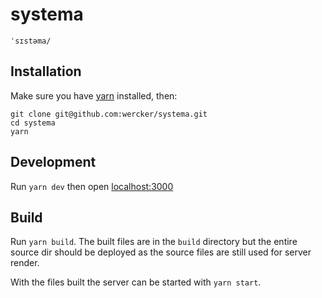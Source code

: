 # systema

`ˈsɪstəma/`

## Installation

Make sure you have [yarn] installed, then:

```
git clone git@github.com:wercker/systema.git
cd systema
yarn
```

## Development

Run `yarn dev` then open [localhost:3000](http://localhost:3000)

## Build

Run `yarn build`. The built files are in the `build` directory but the entire
source dir should be deployed as the source files are still used for server
render.

With the files built the server can be started with `yarn start`.


[yarn]: https://yarnpkg.com
